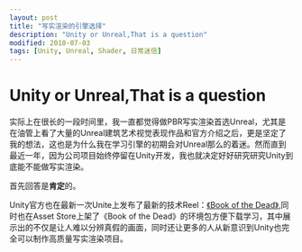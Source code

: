 ```yaml
---
layout: post
title: "写实渲染的引擎选择"
description: "Unity or Unreal,That is a question"
modified: 2018-07-03
tags: [Unity, Unreal, Shader, 日常迷信]
---
```


# Unity or Unreal,That is a question

实际上在很长的一段时间里，我一直都觉得做PBR写实渲染首选Unreal，尤其是在油管上看了大量的Unreal建筑艺术视觉表现作品和官方介绍之后，更是坚定了我的想法，这也是为什么我在学习引擎的初期会对Unreal那么的着迷。然而直到最近一年，因为公司项目始终停留在Unity开发，我也就决定好好研究研究Unity到底能不能做写实渲染。

首先回答是**肯定**的。

Unity官方也在最新一次Unite上发布了最新的技术Reel：[《Book of the Dead》](https://unity3d.com/cn/book-of-the-dead),同时也在Asset Store上架了《Book of the Dead》的环境包方便下载学习，其中展示出的不仅是让人难以分辨真假的画面，同时还让更多的人从新意识到Unity也完全可以制作高质量写实渲染项目。
